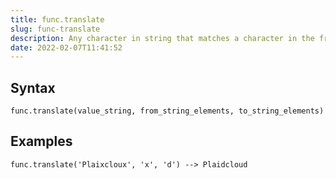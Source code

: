 ```yaml
---
title: func.translate
slug: func-translate
description: Any character in string that matches a character in the from set is replaced by the corresponding character in the to set
date: 2022-02-07T11:41:52
---
```



## Syntax



```
func.translate(value_string, from_string_elements, to_string_elements)
```


## Examples



```
func.translate('Plaixcloux', 'x', 'd') --> Plaidcloud
```
